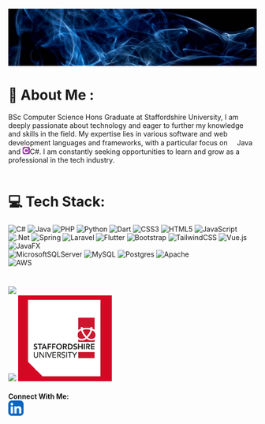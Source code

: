 ![Banner](./banner.png)
# 🌴 About Me :
BSc Computer Science Hons Graduate at Staffordshire University, I am deeply passionate about technology and eager to further my knowledge and skills in the field. My expertise lies in various software and web development languages and frameworks, with a particular focus on <img src="https://skillicons.dev/icons?i=java" width="15" height="15" />Java and <img src="https://github.com/tandpfun/skill-icons/blob/main/icons/CS.svg" width="15" height="15" />C#. I am constantly seeking opportunities to learn and grow as a professional in the tech industry.</br>
</br>
# 💻 Tech Stack:
![C#](https://img.shields.io/badge/c%23-%23239120.svg?style=for-the-badge&logo=csharp&logoColor=white) ![Java](https://img.shields.io/badge/java-%23ED8B00.svg?style=for-the-badge&logo=openjdk&logoColor=white) ![PHP](https://img.shields.io/badge/php-%23777BB4.svg?style=for-the-badge&logo=php&logoColor=white) ![Python](https://img.shields.io/badge/python-3670A0?style=for-the-badge&logo=python&logoColor=ffdd54) ![Dart](https://img.shields.io/badge/dart-%230175C2.svg?style=for-the-badge&logo=dart&logoColor=white) ![CSS3](https://img.shields.io/badge/css3-%231572B6.svg?style=for-the-badge&logo=css3&logoColor=white) ![HTML5](https://img.shields.io/badge/html5-%23E34F26.svg?style=for-the-badge&logo=html5&logoColor=white) ![JavaScript](https://img.shields.io/badge/javascript-%23323330.svg?style=for-the-badge&logo=javascript&logoColor=%23F7DF1E) </br>
![.Net](https://img.shields.io/badge/.NET-5C2D91?style=for-the-badge&logo=.net&logoColor=white) ![Spring](https://img.shields.io/badge/spring-%236DB33F.svg?style=for-the-badge&logo=spring&logoColor=white) ![Laravel](https://img.shields.io/badge/laravel-%23FF2D20.svg?style=for-the-badge&logo=laravel&logoColor=white) ![Flutter](https://img.shields.io/badge/Flutter-%2302569B.svg?style=for-the-badge&logo=Flutter&logoColor=white) ![Bootstrap](https://img.shields.io/badge/bootstrap-%238511FA.svg?style=for-the-badge&logo=bootstrap&logoColor=white) ![TailwindCSS](https://img.shields.io/badge/tailwindcss-%2338B2AC.svg?style=for-the-badge&logo=tailwind-css&logoColor=white) ![Vue.js](https://img.shields.io/badge/vue.js-%2335495e.svg?style=for-the-badge&logo=vuedotjs&logoColor=%234FC08D) ![JavaFX](https://img.shields.io/badge/javafx-%23FF0000.svg?style=for-the-badge&logo=javafx&logoColor=white)</br>
![MicrosoftSQLServer](https://img.shields.io/badge/Microsoft%20SQL%20Server-CC2927?style=for-the-badge&logo=microsoft%20sql%20server&logoColor=white) ![MySQL](https://img.shields.io/badge/mysql-4479A1.svg?style=for-the-badge&logo=mysql&logoColor=white) ![Postgres](https://img.shields.io/badge/postgres-%23316192.svg?style=for-the-badge&logo=postgresql&logoColor=white) ![Apache](https://img.shields.io/badge/apache-%23D42029.svg?style=for-the-badge&logo=apache&logoColor=white) </br>
![AWS](https://img.shields.io/badge/AWS-%23FF9900.svg?style=for-the-badge&logo=amazon-aws&logoColor=white)
# 
![](https://nirzak-streak-stats.vercel.app/?user=JayAkagi&theme=shadow_blue&hide_border=false)<br/>
![](https://github-readme-stats.vercel.app/api/top-langs/?username=JayAkagi&theme=shadow_blue&hide_border=false&include_all_commits=true&count_private=true&layout=compact)
![Staffs](./staffs3.png)</br>

<!-- <h4>
  <a href="https://www.linkedin.com/in/chris-bautista-429a62224/" target="_blank">
    <img src="https://img.shields.io/badge/LinkedIn-0077B5?style=for-the-badge&logo=linkedin&logoColor=white" 
         height="31" 
         style="vertical-align: middle;" />
  </a>
</h4> -->
<h4>
  Connect With Me: </br>
  <a href="https://www.linkedin.com/in/chris-bautista-429a62224/" target="_blank">
    <img src="https://github.com/tandpfun/skill-icons/blob/main/icons/LinkedIn.svg" 
         height="31" 
         style="vertical-align: middle;" />
  </a>
</h4>
